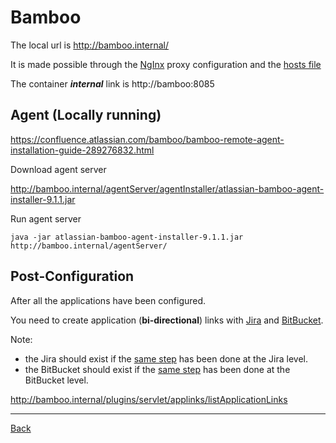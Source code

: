 # Bamboo

The local url is http://bamboo.internal/

It is made possible through the [NgInx](nginx.md) proxy configuration and the [hosts file](../envs/hosts.links)

The container ***internal*** link is http://bamboo:8085

## Agent (Locally running)

https://confluence.atlassian.com/bamboo/bamboo-remote-agent-installation-guide-289276832.html

Download agent server

http://bamboo.internal/agentServer/agentInstaller/atlassian-bamboo-agent-installer-9.1.1.jar

Run agent server

```shell
java -jar atlassian-bamboo-agent-installer-9.1.1.jar http://bamboo.internal/agentServer/
```

## Post-Configuration

After all the applications have been configured.

You need to create application (**bi-directional**) links with [Jira](jira.md) and [BitBucket](bitbucket.md).

Note:
- the Jira should exist if the [same step](jira.md#Post-Configuration) has been done at the Jira level.
- the BitBucket should exist if the [same step](bitbucket.md#Post-Configuration) has been done at the BitBucket level.

http://bamboo.internal/plugins/servlet/applinks/listApplicationLinks

___
[Back](../README.md) 